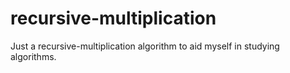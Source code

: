 # recursive-multiplication
Just a recursive-multiplication algorithm to aid myself in studying algorithms.
